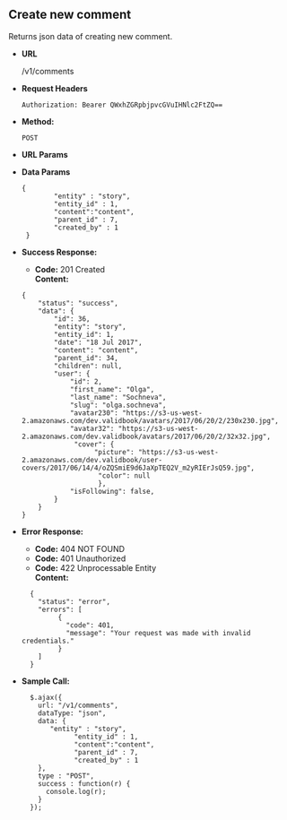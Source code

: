 **Create new comment**
----
  Returns json data of creating new comment.

* **URL**

  /v1/comments
  
*  **Request Headers**

   `Authorization: Bearer QWxhZGRpbjpvcGVuIHNlc2FtZQ==`

* **Method:**

  `POST`
  
*  **URL Params**


* **Data Params**

  ```
  {
          "entity" : "story",
          "entity_id" : 1,
          "content":"content",
          "parent_id" : 7,
          "created_by" : 1
   }
  ```
    
* **Success Response:**

  * **Code:** 201 Created <br />
    **Content:** 
  ```
  {
      "status": "success",
      "data": {
          "id": 36,
          "entity": "story",
          "entity_id": 1,
          "date": "18 Jul 2017",
          "content": "content",
          "parent_id": 34,
          "children": null,
          "user": {
              "id": 2,
              "first_name": "Olga",
              "last_name": "Sochneva",
              "slug": "olga.sochneva",
              "avatar230": "https://s3-us-west-2.amazonaws.com/dev.validbook/avatars/2017/06/20/2/230x230.jpg",
              "avatar32": "https://s3-us-west-2.amazonaws.com/dev.validbook/avatars/2017/06/20/2/32x32.jpg",
               "cover": {
                    "picture": "https://s3-us-west-2.amazonaws.com/dev.validbook/user-covers/2017/06/14/4/oZQSmiE9d6JaXpTEQ2V_m2yRIErJsQ59.jpg",
                     "color": null
                     },
              "isFollowing": false,
          }
      }
  }
  ```
 
* **Error Response:**

  * **Code:** 404 NOT FOUND <br />
  * **Code:** 401 Unauthorized <br />
  * **Code:** 422 Unprocessable Entity <br />
    **Content:** 
  ```
    {
      "status": "error",
      "errors": [
           {
             "code": 401,
             "message": "Your request was made with invalid credentials."
           }
      ]
    }
  ```

* **Sample Call:**

  ```
    $.ajax({
      url: "/v1/comments",
      dataType: "json",
      data: {
         "entity" : "story",
               "entity_id" : 1,
               "content":"content",
               "parent_id" : 7,
               "created_by" : 1
      },
      type : "POST",
      success : function(r) {
        console.log(r);
      }
    });
  ```